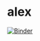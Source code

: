 # alex

[![Binder](https://mybinder.org/badge_logo.svg)](https://mybinder.org/v2/gh/iaine/alex/master)
